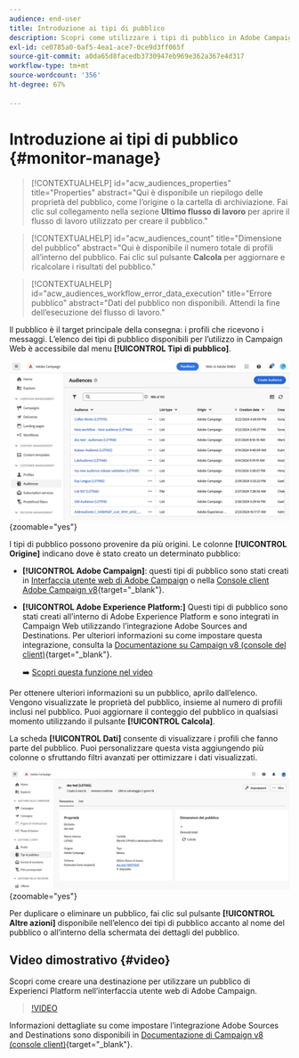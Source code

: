 ```yaml
---
audience: end-user
title: Introduzione ai tipi di pubblico
description: Scopri come utilizzare i tipi di pubblico in Adobe Campaign Web
exl-id: ce0785a0-6af5-4ea1-ace7-0ce9d3ff065f
source-git-commit: a0da65d8facedb3730947eb969e362a367e4d317
workflow-type: tm+mt
source-wordcount: '356'
ht-degree: 67%

---
```


# Introduzione ai tipi di pubblico {#monitor-manage}

>[!CONTEXTUALHELP]
>id="acw_audiences_properties"
>title="Properties"
>abstract="Qui è disponibile un riepilogo delle proprietà del pubblico, come l’origine o la cartella di archiviazione. Fai clic sul collegamento nella sezione **Ultimo flusso di lavoro** per aprire il flusso di lavoro utilizzato per creare il pubblico."

>[!CONTEXTUALHELP]
>id="acw_audiences_count"
>title="Dimensione del pubblico"
>abstract="Qui è disponibile il numero totale di profili all’interno del pubblico. Fai clic sul pulsante **Calcola** per aggiornare e ricalcolare i risultati del pubblico."

>[!CONTEXTUALHELP]
>id="acw_audiences_workflow_error_data_execution"
>title="Errore pubblico"
>abstract="Dati del pubblico non disponibili. Attendi la fine dell’esecuzione del flusso di lavoro."

Il pubblico è il target principale della consegna: i profili che ricevono i messaggi. L’elenco dei tipi di pubblico disponibili per l’utilizzo in Campaign Web è accessibile dal menu **[!UICONTROL Tipi di pubblico]**.

![](assets/audiences-list.png){zoomable=&quot;yes&quot;}

I tipi di pubblico possono provenire da più origini. Le colonne **[!UICONTROL Origine]** indicano dove è stato creato un determinato pubblico:

* **[!UICONTROL Adobe Campaign]**: questi tipi di pubblico sono stati creati in [Interfaccia utente web di Adobe Campaign](create-audience.md) o nella [Console client Adobe Campaign v8](https://experienceleague.adobe.com/docs/campaign/campaign-v8/audience/create-audiences/create-audiences.html?lang=it){target="_blank"}.

* **[!UICONTROL Adobe Experience Platform:]** Questi tipi di pubblico sono stati creati all’interno di Adobe Experience Platform e sono integrati in Campaign Web utilizzando l’integrazione Adobe Sources and Destinations. Per ulteriori informazioni su come impostare questa integrazione, consulta la [Documentazione su Campaign v8 (console del client)](https://experienceleague.adobe.com/docs/campaign/campaign-v8/connect/ac-aep/ac-aep.html?lang=it){target="_blank"}.

  ➡️ [Scopri questa funzione nel video](#video)

Per ottenere ulteriori informazioni su un pubblico, aprilo dall’elenco. Vengono visualizzate le proprietà del pubblico, insieme al numero di profili inclusi nel pubblico. Puoi aggiornare il conteggio del pubblico in qualsiasi momento utilizzando il pulsante **[!UICONTROL Calcola]**.

La scheda **[!UICONTROL Dati]** consente di visualizzare i profili che fanno parte del pubblico. Puoi personalizzare questa vista aggiungendo più colonne o sfruttando filtri avanzati per ottimizzare i dati visualizzati.

![](assets/audiences-details.png){zoomable=&quot;yes&quot;}

Per duplicare o eliminare un pubblico, fai clic sul pulsante **[!UICONTROL Altre azioni]** disponibile nell’elenco dei tipi di pubblico accanto al nome del pubblico o all’interno della schermata dei dettagli del pubblico.

## Video dimostrativo {#video}

Scopri come creare una destinazione per utilizzare un pubblico di Experienci Platform nell’interfaccia utente web di Adobe Campaign.

>[!VIDEO](https://video.tv.adobe.com/v/3427635?quality=12)

Informazioni dettagliate su come impostare l’integrazione Adobe Sources and Destinations sono disponibili in [Documentazione di Campaign v8 (console client)](https://experienceleague.adobe.com/docs/campaign/campaign-v8/connect/ac-aep/ac-aep.html?lang=it){target="_blank"}.
